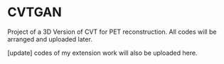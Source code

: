# CVTGAN
Project of a 3D Version of CVT for PET reconstruction. All codes will be arranged and uploaded later.

[update] codes of my extension work will also be uploaded here.
